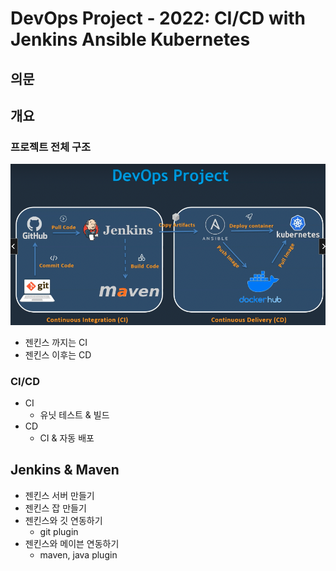 # DevOps Project - 2022: CI/CD with Jenkins Ansible Kubernetes

## 의문

## 개요

### 프로젝트 전체 구조

![](./images/dev_ops_overview1.png)

- 젠킨스 까지는 CI
- 젠킨스 이후는 CD

### CI/CD

- CI
  - 유닛 테스트 & 빌드
- CD
  - CI & 자동 배포

## Jenkins & Maven

- 젠킨스 서버 만들기
- 젠킨스 잡 만들기
- 젠킨스와 깃 연동하기
  - git plugin
- 젠킨스와 메이븐 연동하기
  - maven, java plugin
